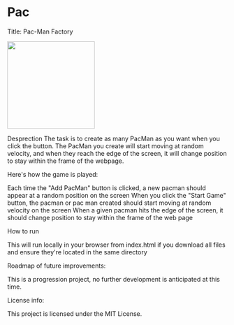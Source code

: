# Pac
Title: Pac-Man Factory 

<img src = "https://jordanwitekk.github.io/Pac/images/PacMan1.png" width='200'/>


Desprection
The task is to create as many PacMan as you want when you click the button. The PacMan you create will start moving at random velocity, and when they reach the edge of the screen, it will change position to stay within the frame of the webpage.

Here's how the game is played:

Each time the "Add PacMan" button is clicked, a new pacman should appear at a random position on the screen
When you click the "Start Game" button, the pacman or pac man created should start moving at random velocity on the screen
When a given pacman hits the edge of the screen, it should change position to stay within the frame of the web page



How to run

This will run locally in your browser from index.html if you download all files and ensure they're located in the same directory

Roadmap of future improvements: 

This is a progression project, no further development is anticipated at this time.

License info:

This project is licensed under the MIT License. 
